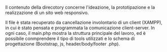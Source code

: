 Il contenuto della direcotory concerne l'ideazione, la prototipazione e la realizzazione di un sito web responsivo.

Il file è stata recuperato da cancellazione involontario di un client (XAMPP), in cui è stato pensata e programmata la comunicazione client-server.
In ogni caso, il main.php mostra la struttura principale del lavoro, ed è possibile conmprendere il tipo di tools utilizzati e lo schema di progettazione (Bootstrap, js, header/body/footer .php).
